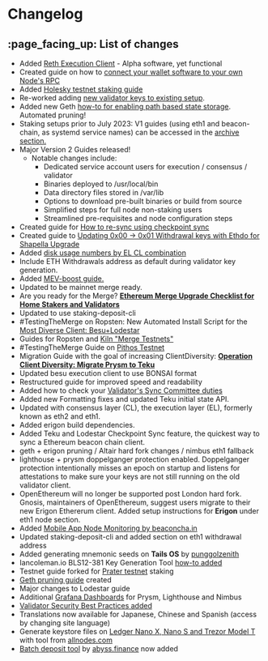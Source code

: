 # Changelog

## :page\_facing\_up: List of changes

* Added [Reth Execution Client](../testnet-holesky-validator/step-3-installing-execution-client/reth.md) - Alpha software, yet functional
* Created guide on how to [connect your wallet software to your own Node's RPC](part-iii-tips/using-node-as-rpc-url-endpoint.md)
* Added [Holesky testnet staking guide](../testnet-holesky-validator/)
* Re-worked adding [new validator keys to existing setup](part-iii-tips/adding-a-new-validator-to-an-existing-setup.md).
* Added new Geth [how-to for enabling path based state storage](https://www.coincashew.com/coins/overview-eth/guide-or-how-to-setup-a-validator-on-eth2-mainnet/part-iii-tips/geth-enabling-path-based-storage). Automated pruning!
* Staking setups prior to July 2023: V1 guides (using eth1 and beacon-chain, as systemd service names) can be accessed in the [archive section.](https://www.coincashew.com/coins/overview-eth/archived-guides/guide-or-how-to-setup-a-validator-on-eth2-mainnet)
* Major Version 2 Guides released!&#x20;
  * Notable changes include:
    * Dedicated service account users for execution / consensus / validator
    * Binaries deployed to /usr/local/bin
    * Data directory files stored in /var/lib
    * Options to download pre-built binaries or build from source
    * Simplified steps for full node non-staking users
    * Streamlined pre-requisites and node configuration steps
* Created guide for [How to re-sync using checkpoint sync](part-iii-tips/how-to-re-sync-using-checkpoint-sync.md)
* Created guide to [Updating 0x00 -> 0x01 Withdrawal keys with Ethdo for Shapella Upgrade](../update-withdrawal-keys-for-ethereum-validator-bls-to-execution-change-or-0x00-to-0x01-with-ethdo.md)
* Added [disk usage numbers by EL CL combination](../archived-guides/guide-or-how-to-setup-a-validator-on-eth2-mainnet/part-iii-tips/disk-usage-by-execution-consensus-client.md)
* Include ETH Withdrawals address as default during validator key generation.
* Added [MEV-boost guide.](../mev-boost/)
* Updated to be mainnet merge ready.
* Are you ready for the Merge? [**Ethereum Merge Upgrade Checklist for Home Stakers and Validators**](https://www.coincashew.com/coins/overview-eth/ethereum-merge-upgrade-checklist-for-home-stakers-and-validators)
* Updated to use staking-deposit-cli
* \#TestingTheMerge on Ropsten: New Automated Install Script for the [Most Diverse Client: Besu+Lodestar](https://github.com/coincashew/ethereum-scripts/blob/main/README.md)
* Guides for Ropsten and [Kiln "Merge Testnets"](https://www.coincashew.com/coins/overview-eth/guide-or-besu-+-lodestar-or-most-viable-diverse-client-or-staking-ethereum-on-kiln-testnet)
* \#TestingTheMerge Guide on [Pithos Testnet](https://www.coincashew.com/coins/overview-eth/guide-or-how-to-setup-a-validator-for-ethereum-staking-on-pithos-testnet-in-10-minutes-or-less)
* Migration Guide with the goal of increasing ClientDiversity: [**Operation Client Diversity: Migrate Prysm to Teku**](https://www.coincashew.com/coins/overview-eth/guide-or-operation-client-diversity-migrate-prysm-to-teku)
* Updated besu execution client to use BONSAI format
* Restructured guide for improved speed and readability
* Added how to check your [Validator's Sync Committee duties](part-ii-maintenance/checking-my-eth-validators-sync-committee-duties.md)
* Added new Formatting fixes and updated Teku initial state API.
* Updated with consensus layer (CL), the execution layer (EL), formerly known as eth2 and eth1.
* Added erigon build dependencies.
* Added Teku and Lodestar Checkpoint Sync feature, the quickest way to sync a Ethereum beacon chain client.
* geth + erigon pruning / Altair hard fork changes / nimbus eth1 fallback
* lighthouse + prysm doppelganger protection enabled. Doppelganger protection intentionally misses an epoch on startup and listens for attestations to make sure your keys are not still running on the old validator client.
* OpenEthereum will no longer be supported post London hard fork. Gnosis, maintainers of OpenEthereum, suggest users migrate to their new Erigon Ethererum client. Added setup instructions for **Erigon** under eth1 node section.
* Added [Mobile App Node Monitoring by beaconcha.in](part-i-installation/mobile-app-node-monitoring-by-beaconchain.md)
* Updated staking-deposit-cli and added section on eth1 withdrawal address
* Added generating mnemonic seeds on **Tails OS** by [punggolzenith](https://github.com/punggolzenith)
* Iancoleman.io BLS12-381 Key Generation Tool [how-to added](part-iii-tips/eip2333-key-generator-by-iancoleman-io.md)
* Testnet guide forked for [Prater testnet](../guide-or-how-to-setup-a-validator-on-eth2-testnet-prater/) staking
* [Geth pruning guide](part-ii-maintenance/pruning-the-execution-client-to-free-up-disk-space.md) created
* Major changes to Lodestar guide
* Additional [Grafana Dashboards](part-i-installation/monitoring-your-validator-with-grafana-and-prometheus.md) for Prysm, Lighthouse and Nimbus
* [Validator Security Best Practices added](broken-reference)
* Translations now available for Japanese, Chinese and Spanish (access by changing site language)
* Generate keystore files on [Ledger Nano X, Nano S and Trezor Model T](broken-reference) with tool from [allnodes.com](https://twitter.com/Allnodes/status/1390020240541618177?s=20)
* [Batch deposit tool](broken-reference) by [abyss.finance](https://twitter.com/AbyssFinance/status/1379732382044069888) now added
